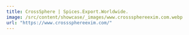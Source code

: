 ```yaml
---
title: CrossSphere | Spices.Export.Worldwide.
image: /src/content/showcase/_images/www.crosssphereexim.com.webp
url: "https://www.crosssphereexim.com/"
---
```

